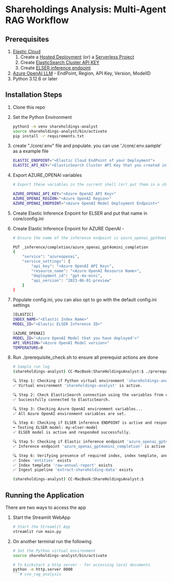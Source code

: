 # Shareholdings Analysis: Multi-Agent RAG Workflow

## Prerequisites

1. [Elastic Cloud](https://cloud.elastic.co/registration?elektra=en-ess-sign-up-page)
    1. Create a [Hosted Deployment](https://www.elastic.co/guide/en/cloud/current/ec-create-deployment.html) (or) a [Serverless Project](https://www.elastic.co/docs/current/serverless/general/sign-up-trial)
    2. Create [ElasticSearch Cluster API KEY](https://www.elastic.co/guide/en/kibana/current/api-keys.html)
    3. Create [ELSER inference endpoint](https://www.elastic.co/guide/en/elasticsearch/reference/current/infer-service-elser.html)
2. [Azure OpenAI LLM](https://learn.microsoft.com/en-us/azure/ai-services/openai/how-to/create-resource?pivots=web-portal) - EndPoint, Region, API Key, Version, ModelID
3. Python 3.12.6 or later

## Installation Steps

1. Clone this repo

2. Set the Python Environment
    ```bash
    python3 -m venv shareholdings-analyst
    source shareholdings-analyst/bin/activate
    pip install -r requirements.txt
    ```
3. create "./core/.env" file and populate. you can use './core/.env.sample' as a example file
    ```bash
    ELASTIC_ENDPOINT="<Elastic Cloud EndPoint of your Deployment">
    ELASTIC_API_KEY="<ElasticSearch Cluster API Key that you created in your Deployment>"
    ```

4. Export AZURE_OPENAI variables
    ```bash
    # Export these variables in the current shell (or) put them in a shell script and source it in the current shell

    AZURE_OPENAI_API_KEY="<Azure OpenAI API Key>"
    AZURE_OPENAI_REGION="<Azure OpenAI Region>"
    AZURE_OPENAI_ENDPOINT="<Azure OpenAI Model Deployment Endpoint>"
    ```
5. Create Elastic Inference Enpoint for ELSER and put that name in core/config.ini

6. Create Elastic Inference Enpoint for AZURE OpenAI - 
    ```bash
    # Ensure the name of the inference endpoint is azure_openai_gpt4omini_completion

    PUT _inference/completion/azure_openai_gpt4omini_completion
    {
        "service": "azureopenai",
        "service_settings": {
            "api_key": "<Azure OpenAI API Key>",
            "resource_name": "<Azure OpenAI Resource Name>",
            "deployment_id": "gpt-4o-mini",
            "api_version": "2023-06-01-preview"
        }
    }
    ```

7. Populate config.ini, you can also opt to go with the default config.ini settings
    ```bash
    [ELASTIC]
    INDEX_NAME="<Elastic Index Name>"
    MODEL_ID="<Elastic ELSER Inference ID>"

    [AZURE_OPENAI]
    MODEL_ID="<Azure OpenAI Model that you have deployed'>"
    API_VERSION="<Azure OpenAI Model version>"
    TEMPERATURE=0
    ```

8. Run ./prerequisite_check.sh to ensure all prerequist actions are done 

    ```bash
    # Sample run log
    (shareholdings-analyst) CC-MacBook:ShareHoldingsAnalyst:$ ./prerequisite_check.sh 
    
    🔍 Step 1: Checking if Python virtual environment 'shareholdings-analyst' is active...
    ✅ Virtual environment 'shareholdings-analyst' is active.

    🔍 Step 2: Check ElasticSearch connection using the variables from core/.env ...
    ✅ Successfully connected to ElasticSearch.

    🔍 Step 3: Checking Azure OpenAI environment variables...
    ✅ All Azure OpenAI environment variables are set.

    🔍 Step 4: Checking if ELSER inference ENDPOINT is active and responding...
    ➡️ Testing ELSER model: my-elser-model
    ✅ ELSER model is active and responded successfully.

    🔍 Step 5: Checking if Elastic inference endpoint 'azure_openai_gpt4omini_completion' is active and responding...
    ✅ Inference endpoint 'azure_openai_gpt4omini_completion' is active and returned a successful response.

    🔍 Step 6: Verifying presence of required index, index template, and ingest pipeline in Elasticsearch...
    ✅ Index 'entities' exists
    ✅ Index template 'raw-annual-report' exists
    ✅ Ingest pipeline 'extract-shareholding-data' exists
    
    (shareholdings-analyst) CC-MacBook:ShareHoldingsAnalyst:$
    ```
## Running the Application

There are two ways to access the app
1. Start the Streamlit WebApp
    ```bash
    # Start the Streamlit App
    streamlit run main.py
    ```

2. On another terminal run the following 
    ```bash
    # Set the Python virtual environment
    source shareholdings-analyst/bin/activate
    
    # To kickstart a http server - for accessing local documents
    python -m http.server 8000
    ```# cve_rag_analysis
